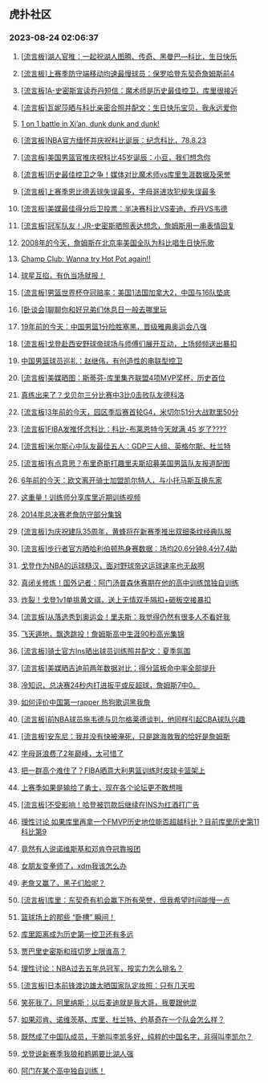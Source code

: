 ## 虎扑社区 
### 2023-08-24 02:06:37

1. [[流言板]湖人官推：一起祝湖人图腾、传奇、黑曼巴—科比，生日快乐](https://bbs.hupu.com/61802174.html)

2. [[流言板]上赛季防守端移动均速最慢球员：保罗哈登东契奇詹姆斯前4](https://bbs.hupu.com/61801678.html)

3. [[流言板]A-史密斯宣读乔丹短信：魔术师是历史最佳控卫，库里很接近](https://bbs.hupu.com/61802376.html)

4. [[流言板]瓦妮莎晒与科比亲密合照并配文：生日快乐宝贝，我永远爱你](https://bbs.hupu.com/61802036.html)

5. [1 on 1 battle in Xi’an, dunk dunk and dunk!](https://bbs.hupu.com/61801542.html)

6. [[流言板]NBA官方缅怀并庆祝科比诞辰：纪念科比，78.8.23](https://bbs.hupu.com/61801048.html)

7. [[流言板]美国男篮官推庆祝科比45岁诞辰：小豆，我们想念你](https://bbs.hupu.com/61800497.html)

8. [[流言板]历史最佳控卫之争！媒体对比魔术师vs库里生涯数据及荣誉](https://bbs.hupu.com/61800212.html)

9. [[流言板]上赛季恩比德丢球失误最多，字母哥进攻犯规失误最多](https://bbs.hupu.com/61802027.html)

10. [[流言板]美媒最佳得分后卫投票：半决赛科比VS麦迪、乔丹VS韦德](https://bbs.hupu.com/61801117.html)

11. [[流言板]冠军队友！JR-史密斯晒照表达想念，詹姆斯用一串表情回复](https://bbs.hupu.com/61801284.html)

12. [2008年的今天，詹姆斯在北京率美国全队为科比唱生日快乐歌](https://bbs.hupu.com/61798463.html)

13. [Champ Club: Wanna try Hot Pot again!!](https://bbs.hupu.com/61797623.html)

14. [球星互掐，有仇当场就报！](https://bbs.hupu.com/61797878.html)

15. [[流言板]男篮世界杯夺冠赔率：美国1法国加拿大2，中国与16队垫底](https://bbs.hupu.com/61797316.html)

16. [[卧谈会]聊聊你和好兄弟们休息日一般去哪里玩](https://bbs.hupu.com/61800618.html)

17. [19年前的今天：中国男篮1分险胜塞黑，晋级雅典奥运会八强](https://bbs.hupu.com/61796503.html)

18. [[流言板]戈登赴西安野球帝球场与师傅们展开互动，上场频频送出暴扣](https://bbs.hupu.com/61802038.html)

19. [中国男篮球员巡礼：赵继伟，有创造性的串联型控卫](https://bbs.hupu.com/61798051.html)

20. [[流言板]美媒晒图：斯蒂芬-库里集齐联盟4项MVP奖杯，历史首位](https://bbs.hupu.com/61797277.html)

21. [真练出来了？戈贝尔三分比赛中3比0击败队友德科洛](https://bbs.hupu.com/61801319.html)

22. [[流言板]3年前的今天，园区季后赛首轮G4，米切尔51分大战默里50分](https://bbs.hupu.com/61802648.html)

23. [[流言板]FIBA发推怀念科比：科比-布莱恩特今天就满 45 岁了????](https://bbs.hupu.com/61798793.html)

24. [[流言板]米尔斯心中队友最佳五人：GDP三人组、英格尔斯、杜兰特](https://bbs.hupu.com/61801293.html)

25. [[流言板]有点意思？布里奇斯打趣里夫斯招募美国男篮队友报道配图](https://bbs.hupu.com/61799523.html)

26. [6年前的今天：欧文离开骑士加盟凯尔特人，与小托马斯互换东家](https://bbs.hupu.com/61794903.html)

27. [这重量！训练师分享库里近期训练视频](https://bbs.hupu.com/61801173.html)

28. [2014年总决赛老詹防守部分集锦](https://bbs.hupu.com/61801573.html)

29. [[流言板]为庆祝建队35周年，黄蜂将在新赛季推出双细条纹经典队服](https://bbs.hupu.com/61802409.html)

30. [[流言板]步行者官方晒哈利伯顿热身赛数据：场均20.6分钟8.4分7.4助](https://bbs.hupu.com/61802535.html)

31. [戈登作为NBA的运球糙汉，面对野球帝这运球速率也无敌啊](https://bbs.hupu.com/61801865.html)

32. [真闭关修炼！国外记者：阿门汤普森休赛期在他的高中训练馆独自训练](https://bbs.hupu.com/61800819.html)

33. [炸裂！戈登1v1单挑黄文祺，送上无情双手隔扣+砸板空接暴扣](https://bbs.hupu.com/61800894.html)

34. [[流言板]从落选秀到奥运会！里夫斯：我觉得仍然有很多人不看好我](https://bbs.hupu.com/61794339.html)

35. [飞天遁地，飘逸跳投！詹姆斯高中生涯90秒高光集锦](https://bbs.hupu.com/61794378.html)

36. [[流言板]骑士官方Ins晒出球员训练照并配文：夏季氛围](https://bbs.hupu.com/61802590.html)

37. [[流言板]美媒晒吉迪前两年数据对比：得分篮板命中率全部提升](https://bbs.hupu.com/61801839.html)

38. [冷知识，总决赛24秒内打进扳平或反超球，詹姆斯7中0。](https://bbs.hupu.com/61801607.html)

39. [如何评价中国第一rapper 热狗歌词黑我詹](https://bbs.hupu.com/61802481.html)

40. [[流言板]前NBA球员施韦德与贝尔格莱德谈判，他同样引起CBA球队兴趣](https://bbs.hupu.com/61801901.html)

41. [[流言板]安东尼：我并没有快被淹死，只是跳海救我的恰好是詹姆斯](https://bbs.hupu.com/61793620.html)

42. [字母哥浪费了2年巅峰，太可惜了](https://bbs.hupu.com/61799702.html)

43. [把一群高个难住了？FIBA晒意大利男篮训练时皮球卡篮架上](https://bbs.hupu.com/61801384.html)

44. [上赛季如果是输给了勇士，现在各个论坛更不敢想哦](https://bbs.hupu.com/61802641.html)

45. [[流言板]不受影响！哈登被罚款后继续在INS为红酒打广告](https://bbs.hupu.com/61793715.html)

46. [理性讨论 如果库里再拿一个FMVP历史地位能否超越科比？目前库里历史第11 科比第9](https://bbs.hupu.com/61802688.html)

47. [竟然有人说诺维斯基和邓肯夺冠靠报团](https://bbs.hupu.com/61801950.html)

48. [女朋友变拳师了，xdm我该怎么办](https://bbs.hupu.com/61802672.html)

49. [老詹又赢了，黑子们脸呢？](https://bbs.hupu.com/61801860.html)

50. [[流言板]库里：东契奇有机会赢下所有荣誉，但我希望时间能慢一点](https://bbs.hupu.com/61793637.html)

51. [篮球场上的那些 “卧槽” 瞬间！](https://bbs.hupu.com/61795943.html)

52. [库里距离成为历史第一控卫还有多远](https://bbs.hupu.com/61801585.html)

53. [贾巴里史密斯和班切罗上限谁高？](https://bbs.hupu.com/61802296.html)

54. [理性讨论：NBA过去五年总冠军，按实力怎么排名？](https://bbs.hupu.com/61802267.html)

55. [[流言板]日本前锋渡边雄太晒国家队定妆照：只有几天啦](https://bbs.hupu.com/61800907.html)

56. [笑死我了，阿里纳斯：以后麦迪就是我大哥，我要跟他混](https://bbs.hupu.com/61801827.html)

57. [如果邓肯、诺维茨基、库里、杜兰特、约基奇在一个队会怎么样？](https://bbs.hupu.com/61802618.html)

58. [既然成了中国队成员，干脆叫李凯多好，纯粹的中国名字，非得叫李凯尔？](https://bbs.hupu.com/61801915.html)

59. [戈登说新赛季我狼和鹈鹕要比湖人强](https://bbs.hupu.com/61802126.html)

60. [阿门在某个高中独自训练！](https://bbs.hupu.com/61801550.html)

